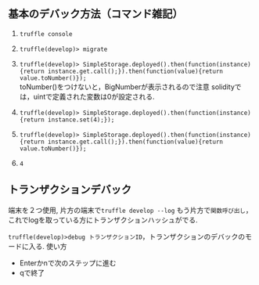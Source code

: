 
## 基本のデバック方法（コマンド雑記）
1. `truffle console`
1. `truffle(develop)> migrate`
1. `truffle(develop)> SimpleStorage.deployed().then(function(instance){return instance.get.call();}).then(function(value){return value.toNumber()});`  
toNumber()をつけないと，BigNumberが表示されるので注意
solidityでは，uintで定義された変数は0が設定される.

1. `truffle(develop)> SimpleStorage.deployed().then(function(instance){return instance.set(4);});`

1. `truffle(develop)> SimpleStorage.deployed().then(function(instance){return instance.get.call();}).then(function(value){return value.toNumber()});`
1. `4`

## トランザクションデバック
端末を２つ使用,
片方の端末で`truffle develop --log`
もう片方で`関数呼び出し`，これでlogを取っている方にトランザクションハッシュがでる.

`truffle(develop)>debug トランザクションID`，トランザクションのデバックのモードに入る.
使い方  
- Enterかnで次のステップに進む
- qで終了

